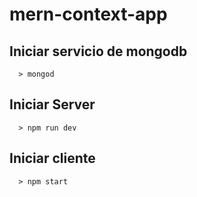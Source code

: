 # mern-context-app

## Iniciar servicio de mongodb
```
  > mongod
```

## Iniciar Server
```
  > npm run dev
```

## Iniciar cliente
```
  > npm start
```
